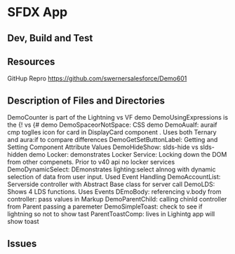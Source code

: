 # SFDX  App

## Dev, Build and Test


## Resources
GitHup Repro
https://github.com/swernersalesforce/Demo601

## Description of Files and Directories
DemoCounter is part of the Lightning vs VF demo
DemoUsingExpressions is the {! vs {# demo
DemoSpaceorNotSpace: CSS demo 
DemoAuaIf: auraif cmp toglles icon for card in DisplayCard component . Uses both Ternary and aura:if to compare differences
DemoGetSetButtonLabel: Getting and Setting Component Attribute Values
DemoHideShow: slds-hide vs slds-hidden demo
Locker: demonstrates Locker Service: Locking down the DOM from other compenets. Prior to v40 api no locker services
DemoDynamicSelect: DEmonstrates lighting:select alnnog with dynamic selection of data from user input. Used Event Handling
DemoAccountList: Serverside controller with Abstract Base class for server call
DemoLDS: Shows 4 LDS functions. Uses Events
DEmoBody: referencing v.body from controller: pass values in Markup 
DemoParentChild: calling chinld controller from Parent passing a paremeter
DemoSimpleToast: check to see if lightning so not to show tast
ParentToastComp: lives in Lighintg app will show toast

## Issues


